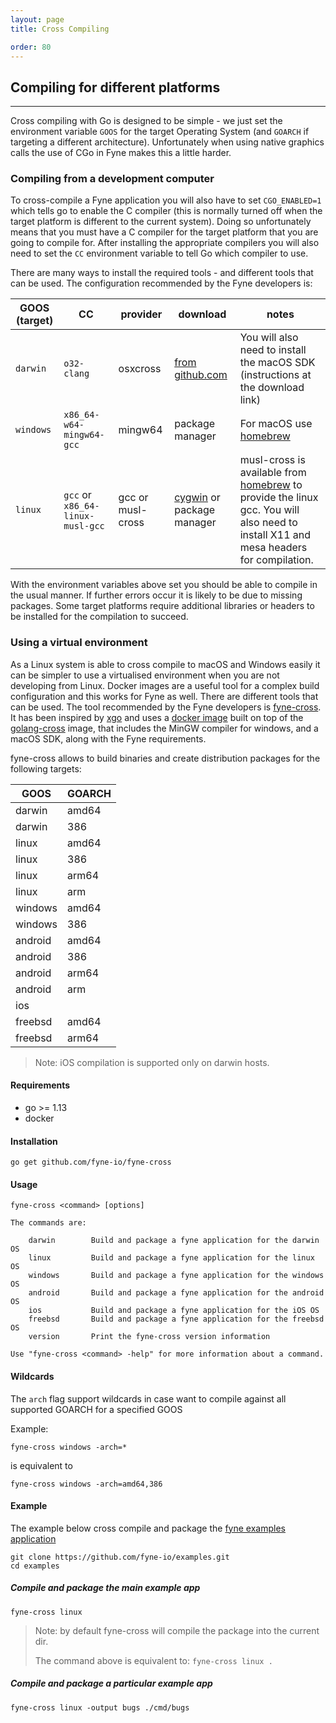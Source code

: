 ```yaml
---
layout: page
title: Cross Compiling

order: 80
---
```


## Compiling for different platforms

---

Cross compiling with Go is designed to be simple - we just set the environment variable `GOOS` for the target Operating System (and `GOARCH` if targeting a different architecture). Unfortunately when using native graphics calls the use of CGo in Fyne makes this a little harder.

### Compiling from a development computer

To cross-compile a Fyne application you will also have to set `CGO_ENABLED=1` which tells go to enable the C compiler (this is normally turned off when the target platform is different to the current system). Doing so unfortunately means that you must have a C compiler for the target platform that you are going to compile for.
After installing the appropriate compilers you will also need to set the `CC` environment variable to tell Go which compiler to use.

There are many ways to install the required tools - and different tools that can be used. The configuration recommended by the Fyne developers is:

| GOOS (target) | CC | provider | download | notes |
|------|----|----------|----------|-------|
| `darwin`  | `o32-clang` | osxcross | [from github.com](https://github.com/tpoechtrager/osxcross) | You will also need to install the macOS SDK (instructions at the download link) |
| `windows` | `x86_64-w64-mingw64-gcc` | mingw64 | package manager | For macOS use [homebrew](https://brew.sh) |
| `linux`   | `gcc` or `x86_64-linux-musl-gcc` | gcc or musl-cross | [cygwin](https://www.cygwin.com/) or package manager | musl-cross is available from [homebrew](https://brew.sh) to provide the linux gcc. You will also need to install X11 and mesa headers for compilation. |

With the environment variables above set you should be able to compile in the usual manner.
If further errors occur it is likely to be due to missing packages. Some target platforms require additional libraries or headers to be installed for the compilation to succeed.

### Using a virtual environment

As a Linux system is able to cross compile to macOS and Windows easily it can be simpler to use a virtualised environment when you are not developing from Linux. Docker images are a useful tool for a complex build configuration and this works for Fyne as well. There are different tools that can be used. The tool recommended by the Fyne developers is [fyne-cross](https://github.com/fyne-io/fyne-cross). It has been inspired by [xgo](https://github.com/karalabe/xgo) and uses a [docker image](https://hub.docker.com/r/fyneio/fyne-cross) built on top of the [golang-cross](https://github.com/docker/golang-cross) image,
that includes the MinGW compiler for windows, and a macOS SDK, along with the Fyne requirements.

fyne-cross allows to build binaries and create distribution packages for the following targets:

| GOOS | GOARCH |
|------|----|
| darwin | amd64 |
| darwin | 386 |
| linux | amd64 |
| linux | 386 |
| linux | arm64 |
| linux | arm |
| windows | amd64 |
| windows | 386 |
| android | amd64 |
| android | 386 |
| android | arm64 |
| android | arm |
| ios | |
| freebsd | amd64 |
| freebsd | arm64 |

> Note: iOS compilation is supported only on darwin hosts.

#### Requirements

- go >= 1.13
- docker

#### Installation

```
go get github.com/fyne-io/fyne-cross
```

#### Usage

```
fyne-cross <command> [options]

The commands are:

	darwin        Build and package a fyne application for the darwin OS
	linux         Build and package a fyne application for the linux OS
	windows       Build and package a fyne application for the windows OS
	android       Build and package a fyne application for the android OS
	ios           Build and package a fyne application for the iOS OS
	freebsd       Build and package a fyne application for the freebsd OS
	version       Print the fyne-cross version information

Use "fyne-cross <command> -help" for more information about a command.
```

#### Wildcards

The `arch` flag support wildcards in case want to compile against all supported GOARCH for a specified GOOS

Example:

```
fyne-cross windows -arch=*
```

is equivalent to

```
fyne-cross windows -arch=amd64,386
```

#### Example

The example below cross compile and package the [fyne examples application](https://github.com/fyne-io/examples)

```
git clone https://github.com/fyne-io/examples.git
cd examples
```

##### Compile and package the main example app

```
fyne-cross linux
```

> Note: by default fyne-cross will compile the package into the current dir.
>
> The command above is equivalent to: `fyne-cross linux .`

##### Compile and package a particular example app

```
fyne-cross linux -output bugs ./cmd/bugs
```
